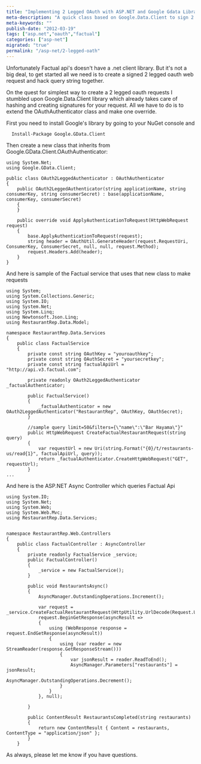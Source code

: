 ```yaml
---
title: "Implementing 2 Legged OAuth with ASP.NET and Google Gdata Library"
meta-description: "A quick class based on Google.Data.Client to sign 2 legged oauth requests."
meta-keywords: ""
publish-date: "2012-03-19"
tags: ["asp.net","oauth","factual"]
categories: ["asp-net"]
migrated: "true"
permalink: "/asp-net/2-legged-oath"
---
```

Unfortunately Factual api's doesn't have a .net client library. But it's not a big deal, to get started all we need is to create a signed 2 legged oauth web request and hack query string together.

On the quest for simplest way to create a 2 legged oauth requests I stumbled upon
Google.Data.Client library which already takes care of hashing and creating signatures for your request. All we have to do is to extend the OAuthAuthenticator class and make one override.

First you need to install Google's library by going to your NuGet console and 

      Install-Package Google.GData.Client

Then create a new class that inherits from Google.GData.Client.OAuthAuthenticator:

    using System.Net;
    using Google.GData.Client;

    public class OAuth2LeggedAuthenticator : OAuthAuthenticator
    {
        public OAuth2LeggedAuthenticator(string applicationName, string consumerKey, string consumerSecret) : base(applicationName, consumerKey, consumerSecret)
        {
        }

        public override void ApplyAuthenticationToRequest(HttpWebRequest request)
        {
            base.ApplyAuthenticationToRequest(request);
            string header = OAuthUtil.GenerateHeader(request.RequestUri, ConsumerKey, ConsumerSecret, null, null, request.Method);
            request.Headers.Add(header);
        }
    }

And here is sample of the Factual service that uses that new class to make requests

    using System;
    using System.Collections.Generic;
    using System.IO;
    using System.Net;
    using System.Linq;
    using Newtonsoft.Json.Linq;
    using RestaurantRep.Data.Model;
    
    namespace RestaurantRep.Data.Services
    {
        public class FactualService
        {
            private const string OAuthKey = "youroauthkey";
            private const string OAuthSecret = "yoursecretkey";
            private const string factualApiUrl = "http://api.v3.factual.com";
    
            private readonly OAuth2LeggedAuthenticator _factualAuthenticator; 
    
            public FactualService()
            {
                _factualAuthenticator = new OAuth2LeggedAuthenticator("RestaurantRep", OAuthKey, OAuthSecret);
            }
    
            //sample query limit=50&filters={\"name\":\"Bar Hayama\"}"
            public HttpWebRequest CreateFactualRestaurantRequest(string query)
            {
                var requestUrl = new Uri(string.Format("{0}/t/restaurants-us/read{1}", factualApiUrl, query));
                return _factualAuthenticator.CreateHttpWebRequest("GET", requestUrl);
            } 
    ...

And here is the ASP.NET Async Controller which queries Factual Api

    using System.IO;
    using System.Net;
    using System.Web;
    using System.Web.Mvc;
    using RestaurantRep.Data.Services;
    
    
    namespace RestaurantRep.Web.Controllers
    {
        public class FactualController : AsyncController
        {
            private readonly FactualService _service;
            public FactualController()
            {
                _service = new FactualService();
            }
    
            public void RestaurantsAsync()
            {
                AsyncManager.OutstandingOperations.Increment();
    
                var request = _service.CreateFactualRestaurantRequest(HttpUtility.UrlDecode(Request.Url.Query));
                request.BeginGetResponse(asyncResult =>
                {
                    using (WebResponse response = request.EndGetResponse(asyncResult))
                    {
                        using (var reader = new StreamReader(response.GetResponseStream()))
                        {
                            var jsonResult = reader.ReadToEnd();
                            AsyncManager.Parameters["restaurants"] = jsonResult;
                            AsyncManager.OutstandingOperations.Decrement();
                        }
                    }
                }, null);
                
            }
    
            public ContentResult RestaurantsCompleted(string restaurants)
            {
                return new ContentResult { Content = restaurants, ContentType = "application/json" };
            }
        }

As always, please let me know if you have questions.